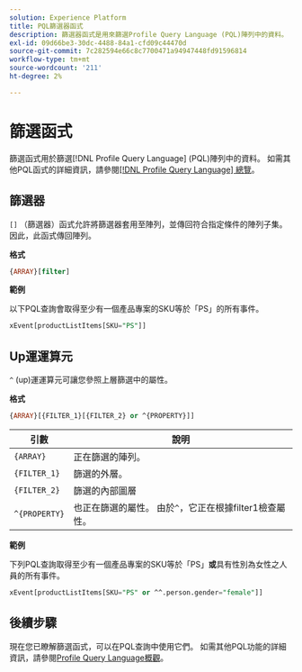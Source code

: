 ```yaml
---
solution: Experience Platform
title: PQL篩選器函式
description: 篩選器函式是用來篩選Profile Query Language (PQL)陣列中的資料。
exl-id: 09d66be3-30dc-4488-84a1-cfd09c44470d
source-git-commit: 7c282594e66c8c7700471a94947448fd91596814
workflow-type: tm+mt
source-wordcount: '211'
ht-degree: 2%

---
```


# 篩選函式

篩選函式用於篩選[!DNL Profile Query Language] (PQL)陣列中的資料。 如需其他PQL函式的詳細資訊，請參閱[[!DNL Profile Query Language] 總覽](./overview.md)。

## 篩選器

`[]` （篩選器）函式允許將篩選器套用至陣列，並傳回符合指定條件的陣列子集。 因此，此函式傳回陣列。

**格式**

```sql
{ARRAY}[filter]
```

**範例**

以下PQL查詢會取得至少有一個產品專案的SKU等於「PS」的所有事件。

```sql
xEvent[productListItems[SKU="PS"]]
```

## Up運運算元

`^` (up)運運算元可讓您參照上層篩選中的屬性。

**格式**

```sql
{ARRAY}[{FILTER_1}[{FILTER_2} or ^{PROPERTY}]]
```

| 引數 | 說明 |
| -------- | ----------- |
| `{ARRAY}` | 正在篩選的陣列。 |
| `{FILTER_1}` | 篩選的外層。 |
| `{FILTER_2}` | 篩選的內部圖層 |
| `^{PROPERTY}` | 也正在篩選的屬性。 由於`^`，它正在根據filter1檢查屬性。 |

**範例**

下列PQL查詢取得至少有一個產品專案的SKU等於「PS」**或**&#x200B;具有性別為女性之人員的所有事件。

```sql
xEvent[productListItems[SKU="PS" or ^^.person.gender="female"]]
```

## 後續步驟

現在您已瞭解篩選函式，可以在PQL查詢中使用它們。 如需其他PQL功能的詳細資訊，請參閱[Profile Query Language概觀](./overview.md)。

